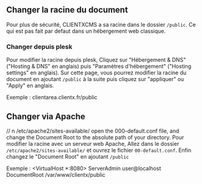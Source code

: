 ## Changer la racine du document

Pour plus de sécurité, CLIENTXCMS a sa racine dans le dossier `/public`. Ce qui est pas fait par defaut dans un hébergement web classique.

### Changer depuis plesk

Pour modifier la racine depuis plesk, Cliquez sur "Hébergement & DNS" ("Hosting & DNS" en anglais) puis "Paramètres d'hébergement" ("Hosting settings" en anglais). 
Sur cette page, vous pourrez modifier la racine du document en ajoutant `/public` à la suite puis cliquez sur "appliquer" ou "Apply" en anglais.

Exemple : clientarea.clientx.fr/public

## Changer via Apache

// n /etc/apache2/sites-available/ open the 000-default.conf file, and change the Document Root to the absolute path of your directory.
Pour modifier la racine avec un serveur web Apache, Allez dans le dossier `/etc/apache2/sites-available/` et ouvrez le fichier `00-default.conf`. Enfin changez le "Document Root" en ajoutant `/public`

Exemple : 
<VirtualHost *:8080>
    ServerAdmin user@localhost
    DocumentRoot /var/www/clientx/public
</VirtualHost>

